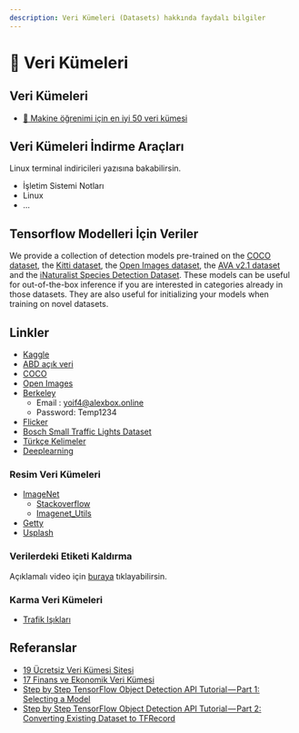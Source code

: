 ```yaml
---
description: Veri Kümeleri (Datasets) hakkında faydalı bilgiler
---
```


# 💽 Veri Kümeleri

## Veri Kümeleri

* [🌟 Makine öğrenimi için en iyi 50 veri kümesi](https://lionbridge.ai/datasets/the-50-best-free-datasets-for-machine-learning/)

## Veri Kümeleri İndirme Araçları

Linux terminal indiricileri yazısına bakabilirsin.

* İşletim Sistemi Notları
* Linux
* ...

## Tensorflow Modelleri İçin Veriler

We provide a collection of detection models pre-trained on the [COCO dataset](http://mscoco.org), the [Kitti dataset](http://www.cvlibs.net/datasets/kitti/), the [Open Images dataset](https://github.com/openimages/dataset), the [AVA v2.1 dataset](https://research.google.com/ava/) and the [iNaturalist Species Detection Dataset](https://github.com/visipedia/inat_comp/blob/master/2017/README.md#bounding-boxes). These models can be useful for out-of-the-box inference if you are interested in categories already in those datasets. They are also useful for initializing your models when training on novel datasets.

## Linkler

* [Kaggle](https://www.kaggle.com)
* [ABD açık veri](https://www.data.gov/)
* [COCO](http://cocodataset.org/)
* [Open Images](https://storage.googleapis.com/openimages/web/index.html)
* [Berkeley](https://bdd-data.berkeley.edu/)
  * Email : yoif4@alexbox.online
  * Password: Temp1234
* [Flicker](https://www.flickr.com/)
* [Bosch Small Traffic Lights Dataset](https://hci.iwr.uni-heidelberg.de/node/6132/download/ce3ac63791d0a77612a4f8a857ec2a7b)
* [Türkçe Kelimeler](https://drive.google.com/open?id=1TOEqrRNmwJOa08F1lYgLz_HNL3WOppoA)
* [Deeplearning](http://deeplearning.net/datasets/)

### Resim Veri Kümeleri

* [ImageNet](http://www.image-net.org/index)
  * [Stackoverflow](https://stackoverflow.com/a/48974854/9770490)
  * [Imagenet\_Utils](https://github.com/tzutalin/ImageNet_Utils)
* [Getty](https://www.gettyimages.com/)
* [Usplash](https://unsplash.com/)

### Verilerdeki Etiketi Kaldırma

Açıklamalı video için [buraya](https://www.youtube.com/watch?v=zphUGNbs4Do) tıklayabilirsin.

### Karma Veri Kümeleri

* [Trafik Işıkları](https://www.kaggle.com/mbornoe/lisa-traffic-light-dataset/version/2)

## Referanslar

* [19 Ücretsiz Veri Kümesi Sitesi](https://www.springboard.com/blog/free-public-data-sets-data-science-project/)
* [17 Finans ve Ekonomik Veri Kümesi](https://gengo.ai/datasets/17-best-finance-economic-datasets-for-machine-learning/?utm_campaign=c&utm_medium=quora&utm_source=rei)
* [Step by Step TensorFlow Object Detection API Tutorial — Part 1: Selecting a Model](https://medium.com/@WuStangDan/step-by-step-tensorflow-object-detection-api-tutorial-part-1-selecting-a-model-a02b6aabe39e)
* [Step by Step TensorFlow Object Detection API Tutorial — Part 2: Converting Existing Dataset to TFRecord](https://medium.com/@WuStangDan/step-by-step-tensorflow-object-detection-api-tutorial-part-2-converting-dataset-to-tfrecord-47f24be9248d)

